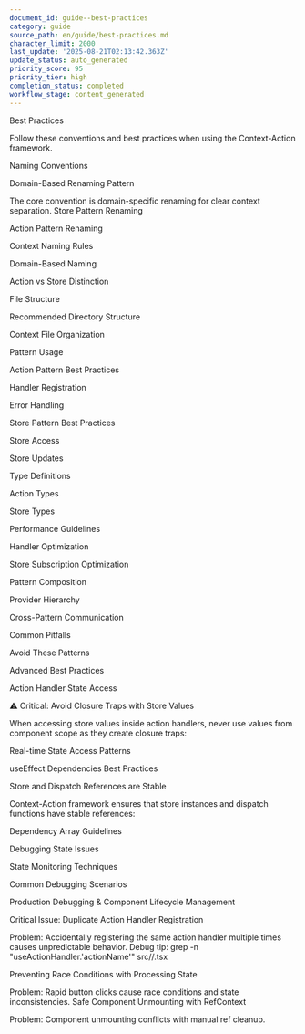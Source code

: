 ```yaml
---
document_id: guide--best-practices
category: guide
source_path: en/guide/best-practices.md
character_limit: 2000
last_update: '2025-08-21T02:13:42.363Z'
update_status: auto_generated
priority_score: 95
priority_tier: high
completion_status: completed
workflow_stage: content_generated
---
```

Best Practices

Follow these conventions and best practices when using the Context-Action framework. <!-- Updated for sync-docs testing -->

Naming Conventions

Domain-Based Renaming Pattern

The core convention is domain-specific renaming for clear context separation. Store Pattern Renaming

Action Pattern Renaming

Context Naming Rules

Domain-Based Naming

Action vs Store Distinction

File Structure

Recommended Directory Structure

Context File Organization

Pattern Usage

Action Pattern Best Practices

Handler Registration

Error Handling

Store Pattern Best Practices

Store Access

Store Updates

Type Definitions

Action Types

Store Types

Performance Guidelines

Handler Optimization

Store Subscription Optimization

Pattern Composition

Provider Hierarchy

Cross-Pattern Communication

Common Pitfalls

Avoid These Patterns

Advanced Best Practices

Action Handler State Access

⚠️ Critical: Avoid Closure Traps with Store Values

When accessing store values inside action handlers, never use values from component scope as they create closure traps:

Real-time State Access Patterns

useEffect Dependencies Best Practices

Store and Dispatch References are Stable

Context-Action framework ensures that store instances and dispatch functions have stable references:

Dependency Array Guidelines

Debugging State Issues

State Monitoring Techniques

Common Debugging Scenarios

Production Debugging & Component Lifecycle Management

Critical Issue: Duplicate Action Handler Registration

Problem: Accidentally registering the same action handler multiple times causes unpredictable behavior. Debug tip: grep -n "useActionHandler.'actionName'" src//.tsx

Preventing Race Conditions with Processing State

Problem: Rapid button clicks cause race conditions and state inconsistencies. Safe Component Unmounting with RefContext

Problem: Component unmounting conflicts with manual ref cleanup.
